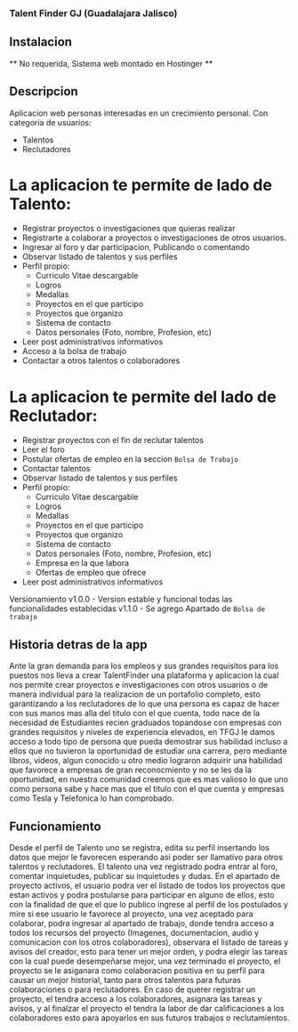 ### Talent Finder GJ (Guadalajara Jalisco)

## Instalacion

** No requerida, Sistema web montado en Hostinger **

## Descripcion

Aplicacion web personas interesadas en un crecimiento personal.
Con categoria de usuarios:
* Talentos
* Reclutadores

# La aplicacion te permite de lado de Talento: 
* Registrar proyectos o investigaciones que quieras realizar
* Registrarte a colaborar a proyectos o investigaciones de otros usuarios.
* Ingresar al foro y dar participacion, Publicando o comentando
* Observar listado de talentos y sus perfiles
* Perfil propio:
    * Curriculo Vitae descargable
    * Logros
    * Medallas
    * Proyectos en el que participo
    * Proyectos que organizo
    * Sistema de contacto
    * Datos personales (Foto, nombre, Profesion, etc)
* Leer post administrativos informativos
* Acceso a la bolsa de trabajo
* Contactar a otros talentos o colaboradores

# La aplicacion te permite del lado de Reclutador:
* Registrar proyectos con el fin de reclutar talentos
* Leer el foro
* Postular ofertas de empleo en la seccion `Bolsa de Trabajo`
* Contactar talentos
* Observar listado de talentos y sus perfiles
* Perfil propio:
    * Curriculo Vitae descargable
    * Logros
    * Medallas
    * Proyectos en el que participo
    * Proyectos que organizo
    * Sistema de contacto
    * Datos personales (Foto, nombre, Profesion, etc)
    * Empresa en la que labora
    * Ofertas de empleo que ofrece
* Leer post administrativos informativos


Versionamiento 
v1.0.0 - Version estable y funcional todas las funcionalidades establecidas
v1.1.0 - Se agrego Apartado de `Bolsa de trabajo`

## Historia detras de la app

Ante la gran demanda para los empleos y sus grandes requisitos para los puestos nos lleva a crear TalentFinder una plataforma y aplicacion la cual nos permite crear proyectos e investigaciones con otros usuarios o de manera individual para la realizacion de un portafolio completo, esto garantizando a los reclutadores de lo que una persona es capaz de hacer con sus manos mas alla del titulo con el que cuenta, todo nace de la necesidad de Estudiantes recien graduados topandose con empresas con grandes requisitos y niveles de experiencia elevados, en TFGJ le damos acceso a todo tipo de persona que pueda demostrar sus habilidad incluso a ellos que no tuvieron la oportunidad de estudiar una carrera, pero mediante libros, videos, algun conocido u otro medio lograron adquirir una habilidad que favorece a empresas de gran reconocmiento y no se les da la oportunidad, en nuestra comunidad creemos que es mas valioso lo que uno como persona sabe y hace mas que el titulo con el que cuenta y empresas como Tesla y Telefonica lo han comprobado.

## Funcionamiento

Desde el perfil de Talento uno se registra, edita su perfil insertando los datos que mejor le favorecen esperando asi poder ser llamativo para otros talentos y reclutadores.
El talento una vez registrado podra entrar al foro, comentar inquietudes, publicar su inquietudes y dudas.
En el apartado de proyecto activos, el usuario podra ver el listado de todos los proyectos que estan activos y podra postularse para participar en alguno de ellos, esto con la finalidad de que el que lo publico ingrese al perfil de los postulados y mire si ese usuario le favorece al proyecto, una vez aceptado para colaborar, podra ingresar al apartado de trabajo, donde tendra acceso a todos los recursos del proyecto (Imagenes, documentacion, audio y comunicacion con los otros colaboradores), observara el listado de tareas y avisos del creador, esto para tener un mejor orden, y podra elegir las tareas con la cual puede desempeñarse mejor, una vez terminado el proyecto, el proyecto se le asiganara como colaboracion positiva en su perfil para causar un mejor historial, tanto para otros talentos para futuras colaboraciones o para reclutadores.
En caso de querer registrar un proyecto, el tendra acceso a los colaboradores, asignara las tareas y avisos, y al finalzar el proyecto el tendra la labor de dar calificaciones a los colaboradores esto para apoyarlos en sus futuros trabajos o reclutamientos.
